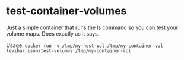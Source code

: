 # test-container-volumes

Just a simple container that runs the ls command so you can test your volume maps. Does exactly as it says.

Usage: `docker run -v /tmp/my-host-vol:/tmp/my-container-vol leviharrison/test-volumes /tmp/my-container-vol`
